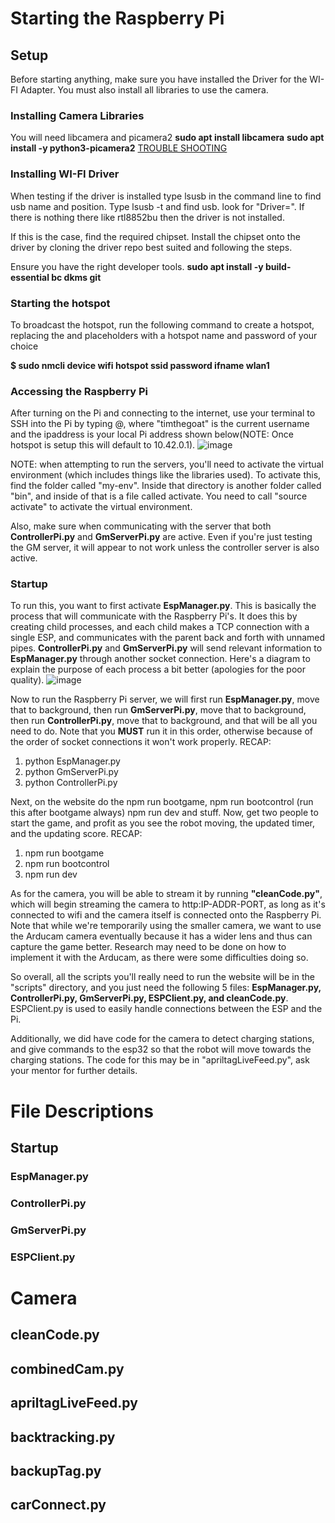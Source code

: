 # Starting the Raspberry Pi

## Setup

Before starting anything, make sure you have installed the Driver for the WI-FI Adapter. You must also install all libraries to use the camera.


### Installing Camera Libraries

You will need libcamera and picamera2 
**sudo apt install libcamera**
**sudo apt install -y python3-picamera2**
[TROUBLE SHOOTING](https://www.youtube.com/watch?time_continue=356&v=U7yVpYv3gxQ&embeds_referring_euri=https%3A%2F%2Fwww.google.com%2Fsearch%3Fq%3Dconnecting%2Bcamera%2Bmodule%2B3%2Bto%2Bpi4%26rlz%3D1C1VDKB_enUS994US994%26oq%3Dconnecting%2Bcamera%2Bmodule%2B3%2Bto%2Bpi4%26&source_ve_path=MzY4NDIsMzY4NDIsMzY4NDIsMzY4NDIsMzY4NDIsMzY4NDIsMzY4NDIsMzY4NDIsMzY4NDIsMTM5MTE3LDIzODUx)


### Installing WI-FI Driver
When testing if the driver is installed type lsusb in the command line to find usb name and position. Type lsusb -t and find usb. look for "Driver=". If there is nothing there like rtl8852bu then the driver is not installed.

If this is the case, find the required chipset.
Install the chipset onto the driver by cloning the driver repo best suited and following the steps.

Ensure you have the right developer tools.
**sudo apt install -y build-essential bc dkms git**

### Starting the hotspot
To broadcast the hotspot, run the following command to create a hotspot, replacing the <hotspot name> and <hotspot password> placeholders with a hotspot name and password of your choice

**$ sudo nmcli device wifi hotspot ssid <hotspot name> password <hotspot password> ifname wlan1**

### Accessing the Raspberry Pi

After turning on the Pi and connecting to the internet, use your terminal to SSH into the Pi by typing <username>@<ipaddress>, where "timthegoat" is the current username and the ipaddress is your local Pi address shown below(NOTE: Once hotspot is setup this will default to 10.42.0.1).
![image](https://github.com/user-attachments/assets/e83135cc-39a2-4ad9-8e8b-7ac2651071df)

NOTE: when attempting to run the servers, you'll need to activate the virtual
environment (which includes things like the libraries used). To activate this,
find the folder called "my-env". Inside that directory is another folder called "bin",
and inside of that is a file called activate. You need to call "source activate" to activate
the virtual environment.

Also, make sure when communicating with the server that both **ControllerPi.py** and **GmServerPi.py** are active. Even if you're just testing the GM server, it will appear to not work unless
the controller server is also active.

### Startup

To run this, you want to first activate **EspManager.py**. This is basically the process that will communicate with the Raspberry Pi's. It does this by creating child processes, and each child
makes a TCP connection with a single ESP, and communicates with the parent back and forth with unnamed pipes. **ControllerPi.py** and **GmServerPi.py** will send relevant information to **EspManager.py**
through another socket connection. Here's a diagram to explain the purpose of each process a bit better (apologies for the poor quality).
![image](https://github.com/user-attachments/assets/55c1ff86-75d5-41fe-a101-83da67798dfa)

Now to run the Raspberry Pi server, we will first run **EspManager.py**, move that to background, then run **GmServerPi.py**, move that to background, then run **ControllerPi.py**, move that to background,
and that will be all you need to do. Note that you **MUST** run it in this order, otherwise because of the order of socket connections it won't work properly.
RECAP:
1. python EspManager.py
2. python GmServerPi.py
3. python ControllerPi.py

Next, on the website do the npm run bootgame, npm run bootcontrol (run this after bootgame always) npm run dev and stuff. Now,
get two people to start the game, and profit as you see the robot moving, the updated timer, and the updating score.
RECAP:
1. npm run bootgame
2. npm run bootcontrol
3. npm run dev

As for the camera, you will be able to stream it by running **"cleanCode.py"**, which will begin streaming the camera to http:IP-ADDR-PORT, as long as it's connected to wifi and the camera itself is
connected onto the Raspberry Pi. Note that while we're temporarily using the smaller camera, we want to use the Arducam camera eventually because it has a wider lens and thus can capture the game better.
Research may need to be done on how to implement it with the Arducam, as there were some difficulties doing so.


So overall, all the scripts you'll really need to run the website will be in the "scripts" directory, and you just need the following 5 files: **EspManager.py, ControllerPi.py, GmServerPi.py, ESPClient.py, and cleanCode.py**. ESPClient.py is used to easily handle connections between the ESP and the Pi.

Additionally, we did have code for the camera to detect charging stations, and give commands to the esp32 so that the robot will move towards the charging stations. The code for this may be in "apriltagLiveFeed.py",
ask your mentor for further details.

      
# File Descriptions


## Startup

### EspManager.py

### ControllerPi.py

### GmServerPi.py

### ESPClient.py


# Camera

## cleanCode.py

## combinedCam.py

## apriltagLiveFeed.py




## backtracking.py

## backupTag.py

## carConnect.py
